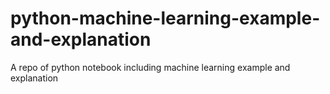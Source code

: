 # python-machine-learning-example-and-explanation
A repo of python notebook including machine learning example and explanation
